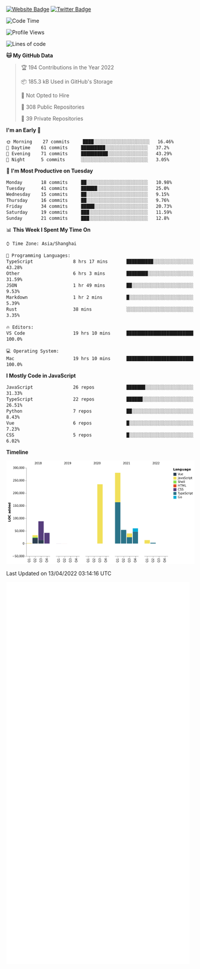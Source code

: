 [![Website Badge](https://img.shields.io/badge/-caos.me-444444?style=flat&logo=Google-Chrome&logoColor=f2f2f2&link=https://caos.me)](https://caos.me)
[![Twitter Badge](https://img.shields.io/badge/-@caosbad-1da1f2?style=flat&labelColor=1ca0f1&logo=twitter&logoColor=white&link=https://twitter.com/caosbad)](https://twitter.com/caosbad)



<!--START_SECTION:waka-->
![Code Time](http://img.shields.io/badge/Code%20Time-196%20hrs%207%20mins-blue)

![Profile Views](http://img.shields.io/badge/Profile%20Views-4-blue)

![Lines of code](https://img.shields.io/badge/From%20Hello%20World%20I%27ve%20Written-852%20Thousand%20lines%20of%20code-blue)

**🐱 My GitHub Data** 

> 🏆 194 Contributions in the Year 2022
 > 
> 📦 185.3 kB Used in GitHub's Storage 
 > 
> 🚫 Not Opted to Hire
 > 
> 📜 308 Public Repositories 
 > 
> 🔑 39 Private Repositories  
 > 
**I'm an Early 🐤** 

```text
🌞 Morning    27 commits     ████░░░░░░░░░░░░░░░░░░░░░   16.46% 
🌆 Daytime    61 commits     █████████░░░░░░░░░░░░░░░░   37.2% 
🌃 Evening    71 commits     ██████████░░░░░░░░░░░░░░░   43.29% 
🌙 Night      5 commits      ░░░░░░░░░░░░░░░░░░░░░░░░░   3.05%

```
📅 **I'm Most Productive on Tuesday** 

```text
Monday       18 commits     ██░░░░░░░░░░░░░░░░░░░░░░░   10.98% 
Tuesday      41 commits     ██████░░░░░░░░░░░░░░░░░░░   25.0% 
Wednesday    15 commits     ██░░░░░░░░░░░░░░░░░░░░░░░   9.15% 
Thursday     16 commits     ██░░░░░░░░░░░░░░░░░░░░░░░   9.76% 
Friday       34 commits     █████░░░░░░░░░░░░░░░░░░░░   20.73% 
Saturday     19 commits     ███░░░░░░░░░░░░░░░░░░░░░░   11.59% 
Sunday       21 commits     ███░░░░░░░░░░░░░░░░░░░░░░   12.8%

```


📊 **This Week I Spent My Time On** 

```text
⌚︎ Time Zone: Asia/Shanghai

💬 Programming Languages: 
TypeScript               8 hrs 17 mins       ██████████░░░░░░░░░░░░░░░   43.28% 
Other                    6 hrs 3 mins        ████████░░░░░░░░░░░░░░░░░   31.59% 
JSON                     1 hr 49 mins        ██░░░░░░░░░░░░░░░░░░░░░░░   9.53% 
Markdown                 1 hr 2 mins         █░░░░░░░░░░░░░░░░░░░░░░░░   5.39% 
Rust                     38 mins             ░░░░░░░░░░░░░░░░░░░░░░░░░   3.35%

🔥 Editors: 
VS Code                  19 hrs 10 mins      █████████████████████████   100.0%

💻 Operating System: 
Mac                      19 hrs 10 mins      █████████████████████████   100.0%

```

**I Mostly Code in JavaScript** 

```text
JavaScript               26 repos            ███████░░░░░░░░░░░░░░░░░░   31.33% 
TypeScript               22 repos            ██████░░░░░░░░░░░░░░░░░░░   26.51% 
Python                   7 repos             ██░░░░░░░░░░░░░░░░░░░░░░░   8.43% 
Vue                      6 repos             █░░░░░░░░░░░░░░░░░░░░░░░░   7.23% 
CSS                      5 repos             █░░░░░░░░░░░░░░░░░░░░░░░░   6.02%

```


**Timeline**

![Chart not found](https://raw.githubusercontent.com/caosbad/caosbad/master/charts/bar_graph.png) 


 Last Updated on 13/04/2022 03:14:16 UTC
<!--END_SECTION:waka-->


![Metrics](https://github.com/caosbad/CaosBad/blob/master/github-metrics.svg)
